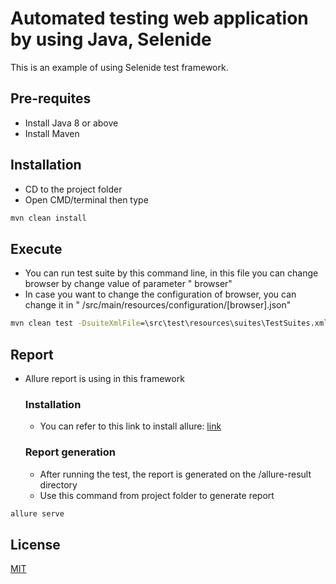 # Automated testing web application by using Java, Selenide

This is an example of using Selenide test framework.

## Pre-requites

- Install Java 8 or above
- Install Maven

## Installation

- CD to the project folder
- Open CMD/terminal then type

```cmd
mvn clean install
```

## Execute

- You can run test suite by this command line, in this file you can change browser by change value of parameter "
  browser"
- In case you want to change the configuration of browser, you can change it in "
  /src/main/resources/configuration/[browser].json"
```cmd
mvn clean test -DsuiteXmlFile=\src\test\resources\suites\TestSuites.xml
```
## Report
- Allure report is using in this framework

  ### Installation
  - You can refer to this link to install allure: [link](https://docs.qameta.io/allure/#_installing_a_commandline)
  ### Report generation
  - After running the test, the report is generated on the /allure-result directory
  - Use this command from project folder to generate report

```cmd
allure serve 
```

## License

[MIT](https://choosealicense.com/licenses/mit/)